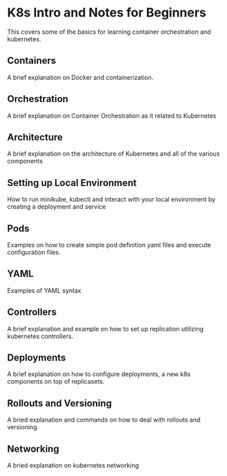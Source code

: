 # K8s Intro and Notes for Beginners

This covers some of the basics for learning container orchestration and kubernetes.

## Containers

A brief explanation on Docker and containerization.

## Orchestration

A brief explanation on Container Orchestration as it related to Kubernetes

## Architecture

A brief explanation on the architecture of Kubernetes and all of the various components

## Setting up Local Environment

How to run minikube, kubectl and interact with your local environment by creating a deployment and service

## Pods

Examples on how to create simple pod definition yaml files and execute configuration files.

## YAML

Examples of YAML syntax

## Controllers

A brief explanation and example on how to set up replication utilizing kubernetes controllers.

## Deployments

A brief explanation on how to configure deployments, a new k8s components on top of replicasets.

## Rollouts and Versioning

A bried explanation and commands on how to deal with rollouts and versioning.

## Networking

A bried explanation on kubernetes networking